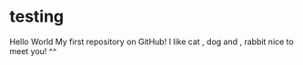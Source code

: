 # testing
Hello World
My first repository on GitHub!
I like cat , dog and , rabbit
nice to meet you! ^^
